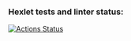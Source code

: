 ### Hexlet tests and linter status:
[![Actions Status](https://github.com/forfiftyone/qa-engineer-project-84/actions/workflows/hexlet-check.yml/badge.svg)](https://github.com/forfiftyone/qa-engineer-project-84/actions)